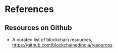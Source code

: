 # References 

## Resources on Github
+ A curated list of blockchain resources, https://github.com/blockchainedindia/resources

